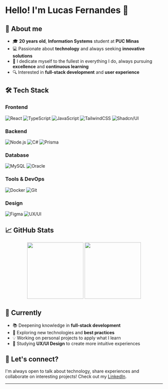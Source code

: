 # Hello! I'm Lucas Fernandes 👋

## 🚀 About me

- 🎓 **20 years old**, **Information Systems** student at **PUC Minas**
- 💻 Passionate about **technology** and always seeking **innovative solutions**
- 🎯 I dedicate myself to the fullest in everything I do, always pursuing **excellence** and **continuous learning**
- 🔍 Interested in **full-stack development** and **user experience**

## 🛠️ Tech Stack

### Frontend

![React](https://img.shields.io/badge/React-20232A?style=for-the-badge&logo=react&logoColor=61DAFB)
![TypeScript](https://img.shields.io/badge/TypeScript-007ACC?style=for-the-badge&logo=typescript&logoColor=white)
![JavaScript](https://img.shields.io/badge/JavaScript-F7DF1E?style=for-the-badge&logo=javascript&logoColor=black)
![TailwindCSS](https://img.shields.io/badge/Tailwind_CSS-38B2AC?style=for-the-badge&logo=tailwind-css&logoColor=white)
![Shadcn/UI](https://img.shields.io/badge/Shadcn/UI-000000?style=for-the-badge&logo=shadcnui&logoColor=white)

### Backend

![Node.js](https://img.shields.io/badge/Node.js-43853D?style=for-the-badge&logo=node.js&logoColor=white)
![C#](https://img.shields.io/badge/C%23-239120?style=for-the-badge&logo=c-sharp&logoColor=white)
![Prisma](https://img.shields.io/badge/Prisma-3982CE?style=for-the-badge&logo=Prisma&logoColor=white)

### Database

![MySQL](https://img.shields.io/badge/MySQL-00000F?style=for-the-badge&logo=mysql&logoColor=white)
![Oracle](https://img.shields.io/badge/Oracle-F80000?style=for-the-badge&logo=oracle&logoColor=white)

### Tools & DevOps

![Docker](https://img.shields.io/badge/Docker-2496ED?style=for-the-badge&logo=docker&logoColor=white)
![Git](https://img.shields.io/badge/Git-E34F26?style=for-the-badge&logo=git&logoColor=white)

### Design

![Figma](https://img.shields.io/badge/Figma-F24E1E?style=for-the-badge&logo=figma&logoColor=white)
![UX/UI](https://img.shields.io/badge/UX%2FUI-FF6B35?style=for-the-badge&logo=adobe&logoColor=white)

## 📈 GitHub Stats

<div align="center">
  <img height="180em" src="https://github-readme-stats.vercel.app/api?username=lucsfn&show_icons=true&theme=tokyonight&include_all_commits=true&count_private=true"/>
  <img height="180em" src="https://github-readme-stats.vercel.app/api/top-langs/?username=lucsfn&layout=compact&langs_count=7&theme=tokyonight"/>
</div>

## 🌱 Currently

- 📚 Deepening knowledge in **full-stack development**
- 🚀 Exploring new technologies and **best practices**
- 💡 Working on personal projects to apply what I learn
- 🎨 Studying **UX/UI Design** to create more intuitive experiences

## 🤝 Let's connect?

I'm always open to talk about technology, share experiences and collaborate on interesting projects! Check out my [LinkedIn](https://www.linkedin.com/in/lucas-fernandes-2b1b26225/).

---